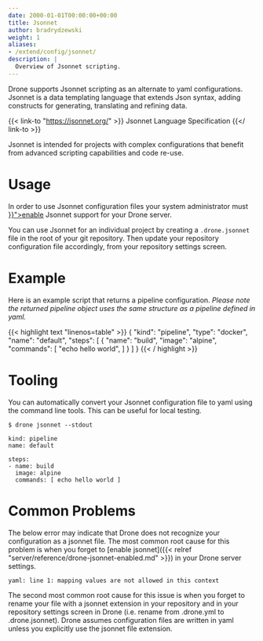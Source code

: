 ```yaml
---
date: 2000-01-01T00:00:00+00:00
title: Jsonnet
author: bradrydzewski
weight: 1
aliases:
- /extend/config/jsonnet/
description: |
  Overview of Jsonnet scripting.
---
```


Drone supports Jsonnet scripting as an alternate to yaml configurations. Jsonnet is a data templating language that extends Json syntax, adding constructs for generating, translating and refining data.

{{< link-to "https://jsonnet.org/" >}}
Jsonnet Language Specification
{{</ link-to >}}

Jsonnet is intended for projects with complex configurations that benefit from advanced scripting capabilities and code re-use.

# Usage

<div class="alert">
In order to use Jsonnet configuration files your system administrator must <a href="{{< relref "server/reference/drone-jsonnet-enabled.md" >}}">enable</a> Jsonnet support for your Drone server.
</div>

You can use Jsonnet for an individual project by creating a `.drone.jsonnet` file in the root of your git repository. Then update your repository configuration file accordingly, from your repository settings screen.
<!--
# Structure

The Jsonnet script returns one or many pipeline objects from the script's main method. The pipeline object uses the same structure as a yaml pipeline. In fact, under the covers, the returned object is converted directly to a yaml document.

Example Starlark script:

{{< highlight text "linenos=table" >}}
def main(ctx):
  return {
    "kind": "pipeline",
    "name": "build",
    "steps": [
      {
        "name": "build"
        "image": "alpine"
        "commands": [
            "echo hello world"
        ]
      }
    ]
  }
{{< / highlight >}}

Equivalent Yaml configuartion:

{{< highlight text "linenos=table" >}}
---
kind: pipeline
name: build

steps:
- name: build
  image: alpine
  commands:
  - echo hello world
{{< / highlight >}}
-->
# Example

Here is an example script that returns a pipeline configuration. _Please note the returned pipeline object uses the same structure as a pipeline defined in yaml._

{{< highlight text "linenos=table" >}}
{
    "kind": "pipeline",
    "type": "docker",
    "name": "default",
    "steps": [
        {
            "name": "build",
            "image": "alpine",
            "commands": [
                "echo hello world",
            ]
        }
    ]
}
{{< / highlight >}}

# Tooling

You can automatically convert your Jsonnet configuration file to yaml using the command line tools. This can be useful for local testing.

```
$ drone jsonnet --stdout

kind: pipeline
name: default

steps:
- name: build
  image: alpine
  commands: [ echo hello world ]
```

# Common Problems

The below error may indicate that Drone does not recognize your configuration as a jsonnet file.  The most common root cause for this problem is when you forget to [enable jsonnet]({{< relref "server/reference/drone-jsonnet-enabled.md" >}}) in your Drone server settings.

```
yaml: line 1: mapping values are not allowed in this context
```

The second most common root cause for this issue is when you forget to rename your file with a jsonnet extension in your repository and in your repository settings screen in Drone (i.e. rename from .drone.yml to .drone.jsonnet). Drone assumes configuration files are written in yaml unless you explicitly use the jsonnet file extension.
